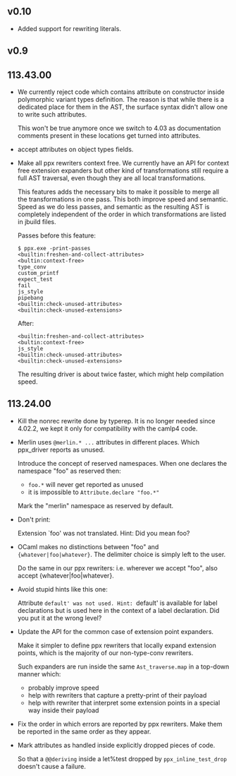 ## v0.10

- Added support for rewriting literals.

## v0.9

## 113.43.00

- We currently reject code which contains attribute on constructor inside
  polymorphic variant types definition.
  The reason is that while there is a dedicated place for them in the AST, the
  surface syntax didn't allow one to write such attributes.

  This won't be true anymore once we switch to 4.03 as documentation comments
  present in these locations get turned into attributes.

- accept attributes on object types fields.

- Make all ppx rewriters context free. We currently have an API for
  context free extension expanders but other kind of transformations
  still require a full AST traversal, even though they are all local
  transformations.

  This features adds the necessary bits to make it possible to merge all
  the transformations in one pass. This both improve speed and
  semantic. Speed as we do less passes, and semantic as the resulting
  AST is completely independent of the order in which transformations
  are listed in jbuild files.

  Passes before this feature:

      $ ppx.exe -print-passes
      <builtin:freshen-and-collect-attributes>
      <bultin:context-free>
      type_conv
      custom_printf
      expect_test
      fail
      js_style
      pipebang
      <builtin:check-unused-attributes>
      <builtin:check-unused-extensions>

  After:

      <builtin:freshen-and-collect-attributes>
      <bultin:context-free>
      js_style
      <builtin:check-unused-attributes>
      <builtin:check-unused-extensions>

  The resulting driver is about twice faster, which might help
  compilation speed.

## 113.24.00

- Kill the nonrec rewrite done by typerep. It is no longer needed since
  4.02.2, we kept it only for compatibility with the camlp4 code.

- Merlin uses `@merlin.* ...` attributes in different places. Which ppx\_driver
  reports as unused.

  Introduce the concept of reserved namespaces.
  When one declares the namespace "foo" as reserved then:
    - `foo.*` will never get reported as unused
    - it is impossible to `Attribute.declare "foo.*"`

  Mark the "merlin" namespace as reserved by default.

- Don't print:

    Extension `foo' was not translated.
    Hint: Did you mean foo?

- OCaml makes no distinctions between "foo" and
  `{whatever|foo|whatever}`. The delimiter choice is simply left to the
  user.

  Do the same in our ppx rewriters: i.e. wherever we accept "foo", also
  accept {whatever|foo|whatever}.

- Avoid stupid hints like this one:

    Attribute `default' was not used.
    Hint: `default' is available for label declarations but is used here
    in the context of a label declaration. Did you put it at the wrong
    level?

- Update the API for the common case of extension point expanders.

  Make it simpler to define ppx rewriters that locally expand extension
  points, which is the majority of our non-type-conv rewriters.

  Such expanders are run inside the same `Ast_traverse.map` in a
  top-down manner which:

  - probably improve speed
  - help with rewriters that capture a pretty-print of their payload
  - help with rewriter that interpret some extension points in a special
    way inside their payload

- Fix the order in which errors are reported by ppx rewriters.
  Make them be reported in the same order as they appear.

- Mark attributes as handled inside explicitly dropped pieces of code.

  So that a `@@deriving` inside a let%test dropped by
  `ppx_inline_test_drop` doesn't cause a failure.
